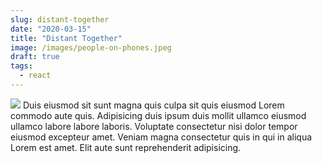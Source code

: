 ```yaml
---
slug: distant-together
date: "2020-03-15"
title: "Distant Together"
image: /images/people-on-phones.jpeg
draft: true
tags:
  - react
---
```


<img src="/images/distant-together-screencap.jpg"/>
Duis eiusmod sit sunt magna quis culpa sit quis eiusmod Lorem commodo aute quis. Adipisicing duis ipsum duis mollit ullamco eiusmod ullamco labore labore laboris. Voluptate consectetur nisi dolor tempor eiusmod excepteur amet. Veniam magna consectetur quis in qui in aliqua Lorem est amet. Elit aute sunt reprehenderit adipisicing.
